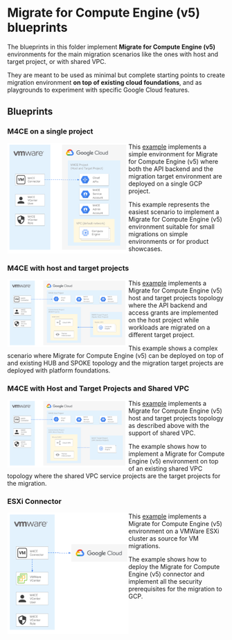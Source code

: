 # Migrate for Compute Engine (v5) blueprints

The blueprints in this folder implement **Migrate for Compute Engine (v5)** environments for the main migration scenarios like the ones with host and target project, or with shared VPC.

They are meant to be used as minimal but complete starting points to create migration environment **on top of existing cloud foundations**, and as playgrounds to experiment with specific Google Cloud features.

## Blueprints

### M4CE on a single project

<a href="./single-project/" title="M4CE with single project"><img src="./single-project/diagram.png" align="left" width="280px"></a> This [example](./single-project/) implements a simple environment for Migrate for Compute Engine (v5) where both the API backend and the migration target environment are deployed on a single GCP project.

This example represents the easiest scenario to implement a Migrate for Compute Engine (v5) environment suitable for small migrations on simple environments or for product showcases. 
<br clear="left">

### M4CE with host and target projects

<a href="./host-target-projects/" title="M4CE with host and target projects"><img src="./host-target-projects/diagram.png" align="left" width="280px"></a> This [example](./host-target-projects/) implements a Migrate for Compute Engine (v5) host and target projects topology where the API backend and access grants are implemented on the host project while workloads are migrated on a different target project.

This example shows a complex scenario where Migrate for Compute Engine (v5) can be deployed on top of and existing HUB and SPOKE topology and the migration target projects are deployed with platform foundations.
<br clear="left">

### M4CE with Host and Target Projects and Shared VPC

<a href="./host-target-sharedvpc/" title="M4CE with host and target projects and shared VPC"><img src="./host-target-sharedvpc/diagram.png" align="left" width="280px"></a> This [example](./host-target-sharedvpc/) implements a Migrate for Compute Engine (v5) host and target projects topology as described above with the support of shared VPC. 

The example shows how to implement a Migrate for Compute Engine (v5) environment on top of an existing shared VPC topology where the shared VPC service projects are the target projects for the migration. 
<br clear="left">

### ESXi Connector

<a href="./esxi/" title="M4CE ESXi connector"><img src="./esxi/diagram.png" align="left" width="280px"></a> This [example](./esxi/) implements a Migrate for Compute Engine (v5) environment on a VMWare ESXi cluster as source for VM migrations.

The example shows how to deploy the Migrate for Compute Engine (v5) connector and implement all the security prerequisites for the migration to GCP.

